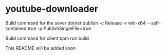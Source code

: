 # youtube-downloader

Build command for the sever
dotnet publish -c Release -r win-x64 --self-contained true -p:PublishSingleFile=true

Build command for client
bpm run build

This README will be added soon
